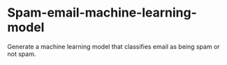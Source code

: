 # Spam-email-machine-learning-model
Generate a machine learning model that classifies email as being spam or not spam.
